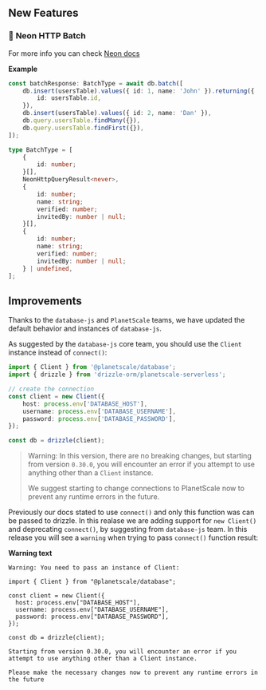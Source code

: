 ## New Features

### 🎉 **Neon HTTP Batch**

For more info you can check [Neon docs](https://neon.tech/docs/serverless/serverless-driver#issue-multiple-queries-with-the-transaction-function)

**Example**

```ts
const batchResponse: BatchType = await db.batch([
	db.insert(usersTable).values({ id: 1, name: 'John' }).returning({
		id: usersTable.id,
	}),
	db.insert(usersTable).values({ id: 2, name: 'Dan' }),
	db.query.usersTable.findMany({}),
	db.query.usersTable.findFirst({}),
]);
```

```ts
type BatchType = [
	{
		id: number;
	}[],
	NeonHttpQueryResult<never>,
	{
		id: number;
		name: string;
		verified: number;
		invitedBy: number | null;
	}[],
	{
		id: number;
		name: string;
		verified: number;
		invitedBy: number | null;
	} | undefined,
];
```

## Improvements

Thanks to the `database-js` and `PlanetScale` teams, we have updated the default behavior and instances of `database-js`.

As suggested by the `database-js` core team, you should use the `Client` instance instead of `connect()`:

```typescript
import { Client } from '@planetscale/database';
import { drizzle } from 'drizzle-orm/planetscale-serverless';

// create the connection
const client = new Client({
	host: process.env['DATABASE_HOST'],
	username: process.env['DATABASE_USERNAME'],
	password: process.env['DATABASE_PASSWORD'],
});

const db = drizzle(client);
```

> Warning: In this version, there are no breaking changes, but starting from version `0.30.0`, you will encounter an error if you attempt to use anything other than a `Client` instance.
>
> We suggest starting to change connections to PlanetScale now to prevent any runtime errors in the future.

Previously our docs stated to use `connect()` and only this function was can be passed to drizzle. In this realase we are adding support for `new Client()` and deprecating `connect()`, by suggesting from `database-js` team. In this release you will see a `warning` when trying to pass `connect()` function result:

**Warning text**

```mdx
Warning: You need to pass an instance of Client:

import { Client } from "@planetscale/database";

const client = new Client({
  host: process.env["DATABASE_HOST"],
  username: process.env["DATABASE_USERNAME"],
  password: process.env["DATABASE_PASSWORD"],
});

const db = drizzle(client);

Starting from version 0.30.0, you will encounter an error if you attempt to use anything other than a Client instance.

Please make the necessary changes now to prevent any runtime errors in the future
```

